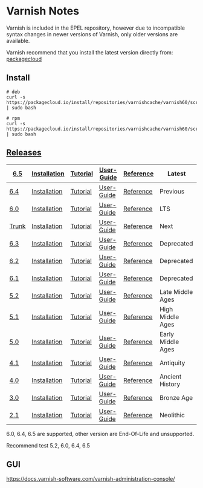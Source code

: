 # Varnish Notes

Varnish is included in the EPEL repository, however due to incompatible syntax changes in newer versions of Varnish, only older versions are available.  

Varnish recommend that you install the latest version directly from: [packagecloud](https://packagecloud.io/varnishcache/varnish60lts/install#manual-rpm)

## Install 

```
# deb
curl -s https://packagecloud.io/install/repositories/varnishcache/varnish60/script.deb.sh | sudo bash

# rpm
curl -s https://packagecloud.io/install/repositories/varnishcache/varnish60/script.rpm.sh | sudo bash
```

## [Releases](http://varnish-cache.org/releases/index.html#releases)



| [6.5](http://varnish-cache.org/docs/6.5/)     | [Installation](http://varnish-cache.org/docs/6.5/installation/) | [Tutorial](http://varnish-cache.org/docs/6.5/tutorial/)   | [User-Guide](http://varnish-cache.org/docs/6.5/users-guide/) | [Reference](http://varnish-cache.org/docs/6.5/reference/)   | Latest            |
| --------------------------------------------- | ------------------------------------------------------------ | --------------------------------------------------------- | ------------------------------------------------------------ | ----------------------------------------------------------- | ----------------- |
| [6.4](http://varnish-cache.org/docs/6.4/)     | [Installation](http://varnish-cache.org/docs/6.4/installation/) | [Tutorial](http://varnish-cache.org/docs/6.4/tutorial/)   | [User-Guide](http://varnish-cache.org/docs/6.4/users-guide/) | [Reference](http://varnish-cache.org/docs/6.4/reference/)   | Previous          |
| [6.0](http://varnish-cache.org/docs/6.0/)     | [Installation](http://varnish-cache.org/docs/6.0/installation/) | [Tutorial](http://varnish-cache.org/docs/6.0/tutorial/)   | [User-Guide](http://varnish-cache.org/docs/6.0/users-guide/) | [Reference](http://varnish-cache.org/docs/6.0/reference/)   | LTS               |
| [Trunk](http://varnish-cache.org/docs/trunk/) | [Installation](http://varnish-cache.org/docs/trunk/installation/) | [Tutorial](http://varnish-cache.org/docs/trunk/tutorial/) | [User-Guide](http://varnish-cache.org/docs/trunk/users-guide/) | [Reference](http://varnish-cache.org/docs/trunk/reference/) | Next              |
| [6.3](http://varnish-cache.org/docs/6.3/)     | [Installation](http://varnish-cache.org/docs/6.3/installation/) | [Tutorial](http://varnish-cache.org/docs/6.3/tutorial/)   | [User-Guide](http://varnish-cache.org/docs/6.3/users-guide/) | [Reference](http://varnish-cache.org/docs/6.3/reference/)   | Deprecated        |
| [6.2](http://varnish-cache.org/docs/6.2/)     | [Installation](http://varnish-cache.org/docs/6.2/installation/) | [Tutorial](http://varnish-cache.org/docs/6.2/tutorial/)   | [User-Guide](http://varnish-cache.org/docs/6.2/users-guide/) | [Reference](http://varnish-cache.org/docs/6.2/reference/)   | Deprecated        |
| [6.1](http://varnish-cache.org/docs/6.1/)     | [Installation](http://varnish-cache.org/docs/6.1/installation/) | [Tutorial](http://varnish-cache.org/docs/6.1/tutorial/)   | [User-Guide](http://varnish-cache.org/docs/6.1/users-guide/) | [Reference](http://varnish-cache.org/docs/6.1/reference/)   | Deprecated        |
| [5.2](http://varnish-cache.org/docs/5.2/)     | [Installation](http://varnish-cache.org/docs/5.2/installation/) | [Tutorial](http://varnish-cache.org/docs/5.2/tutorial/)   | [User-Guide](http://varnish-cache.org/docs/5.2/users-guide/) | [Reference](http://varnish-cache.org/docs/5.2/reference/)   | Late Middle Ages  |
| [5.1](http://varnish-cache.org/docs/5.1/)     | [Installation](http://varnish-cache.org/docs/5.1/installation/) | [Tutorial](http://varnish-cache.org/docs/5.1/tutorial/)   | [User-Guide](http://varnish-cache.org/docs/5.1/users-guide/) | [Reference](http://varnish-cache.org/docs/5.1/reference/)   | High Middle Ages  |
| [5.0](http://varnish-cache.org/docs/5.0/)     | [Installation](http://varnish-cache.org/docs/5.0/installation/) | [Tutorial](http://varnish-cache.org/docs/5.0/tutorial/)   | [User-Guide](http://varnish-cache.org/docs/5.0/users-guide/) | [Reference](http://varnish-cache.org/docs/5.0/reference/)   | Early Middle Ages |
| [4.1](http://varnish-cache.org/docs/4.1/)     | [Installation](http://varnish-cache.org/docs/4.1/installation/) | [Tutorial](http://varnish-cache.org/docs/4.1/tutorial/)   | [User-Guide](http://varnish-cache.org/docs/4.1/users-guide/) | [Reference](http://varnish-cache.org/docs/4.1/reference/)   | Antiquity         |
| [4.0](http://varnish-cache.org/docs/4.0/)     | [Installation](http://varnish-cache.org/docs/4.0/installation/) | [Tutorial](http://varnish-cache.org/docs/4.0/tutorial/)   | [User-Guide](http://varnish-cache.org/docs/4.0/users-guide/) | [Reference](http://varnish-cache.org/docs/4.0/reference/)   | Ancient History   |
| [3.0](http://varnish-cache.org/docs/3.0/)     | [Installation](http://varnish-cache.org/docs/3.0/installation/) | [Tutorial](http://varnish-cache.org/docs/3.0/tutorial/)   | [User-Guide](http://varnish-cache.org/docs/3.0/users-guide/) | [Reference](http://varnish-cache.org/docs/3.0/reference/)   | Bronze Age        |
| [2.1](http://varnish-cache.org/docs/2.1/)     | [Installation](http://varnish-cache.org/docs/2.1/installation/) | [Tutorial](http://varnish-cache.org/docs/2.1/tutorial/)   | [User-Guide](http://varnish-cache.org/docs/2.1/users-guide/) | [Reference](http://varnish-cache.org/docs/2.1/reference/)   | Neolithic         |

6.0, 6.4, 6.5 are supported, other version are End-Of-Life and unsupported.

Recommend test 5.2, 6.0, 6.4, 6.5

## GUI

https://docs.varnish-software.com/varnish-administration-console/

